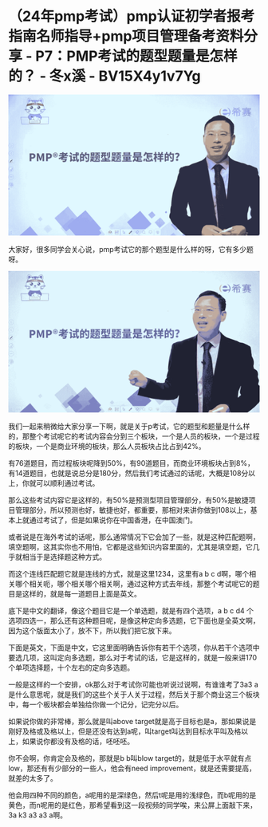 # （24年pmp考试）pmp认证初学者报考指南名师指导+pmp项目管理备考资料分享 - P7：PMP考试的题型题量是怎样的？ - 冬x溪 - BV15X4y1v7Yg

![](img/b6a70827e82b7ddac8f3e5243e274a0c_0.png)

大家好，很多同学会关心说，pmp考试它的那个题型是什么样的呀，它有多少题呀。

![](img/b6a70827e82b7ddac8f3e5243e274a0c_2.png)

我们一起来稍微给大家分享一下啊，就是关于p考试，它的题型和题量是什么样的，那整个考试呢它的考试内容会分到三个板块，一个是人员的板块，一个是过程的板块，一个是商业环境的板块，那么人员板块占比占到42%。

有76道题目，而过程板块呢降到50%，有90道题目，而商业环境板块占到8%，有14道题目，也就是说总分是180分，然后我们考试通过的话呢，大概是108分以上，你就可以顺利通过考试。

那么这些考试内容它是这样的，有50%是预测型项目管理部分，有50%是敏捷项目管理部分，所以预测也好，敏捷也好，都重要，那相对来讲你做到108以上，基本上就通过考试了，但是如果说你在中国香港，在中国澳门。

或者说是在海外考试的话呢，那么通常情况下它会加了一些，就是这种匹配题啊，填空题啊，这其实你也不用怕，它都是这些知识内容里面的，尤其是填空题，它几乎就相当于是选择题这种方式。

而这个连线匹配题它就是连线的方式，就是这里1234，这里有a b c d啊，哪个相关哪个相关呃，哪个相关哪个相关啊，通过这种方式去年线，那整个考试呢它的题目是这样的，就是每一道题目上面是英文。

底下是中文的翻译，像这个题目它是一个单选题，就是有四个选项，a b c d4 个选项四选一，那么还有这种题目呢，是像这种定向多选题，它下面也是全英文啊，因为这个版面太小了，放不下，所以我们把它放下来。

下面是英文，下面是中文，它这里面明确告诉你有若干个选项，你从若干个选项中要选几项，这叫定向多选题，那么对于考试的话，它是这样的，就是一般来讲170个单项选择题，十个左右的定向多选题。

一般是这样的一个安排，ok那么对于考试你可能也听说过说啊，有谁谁考了3a3 a是什么意思呢，就是我们的这些个关于人关于过程，然后关于那个商业这三个板块中，每一个板块都会单独给你做一个记分，记完分以后。

如果说你做的非常棒，那么就是叫above target就是高于目标也是a，那如果说是刚好及格或及格以上，但是还没有达到a呢，叫target叫达到目标水平叫及格以上，如果说你都没有及格的话，呸呸呸。

你不会啊，你肯定会及格的，那就是b b叫blow target的，就是低于水平就有点low，那还有有少部分的一些人，他会有need improvement，就是还需要提高，就差的太多了。

他会用四种不同的颜色，a呢用的是深绿色，然后t呢是用的浅绿色，而b呢用的是黄色，而n呢用的是红色，那希望看到这一段视频的同学唉，来公屏上面敲下来，3a k3 a3 a3 a啊。

